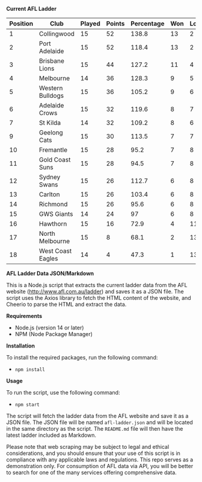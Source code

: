 **Current AFL Ladder**

| Position | Club | Played | Points | Percentage | Won | Lost | Drawn | PF | PA |
| -------- | ---- | ------ | ------ | ---------- | --- | ---- | ----- | -- | -- |
| 1 | Collingwood | 15 | 52 | 138.8 | 13 | 2 | 0 | 1396 | 1006 |
| 2 | Port Adelaide | 15 | 52 | 118.4 | 13 | 2 | 0 | 1434 | 1211 |
| 3 | Brisbane Lions | 15 | 44 | 127.2 | 11 | 4 | 0 | 1469 | 1155 |
| 4 | Melbourne | 14 | 36 | 128.3 | 9 | 5 | 0 | 1300 | 1013 |
| 5 | Western Bulldogs | 15 | 36 | 105.2 | 9 | 6 | 0 | 1224 | 1163 |
| 6 | Adelaide Crows | 15 | 32 | 119.6 | 8 | 7 | 0 | 1456 | 1217 |
| 7 | St Kilda | 14 | 32 | 109.2 | 8 | 6 | 0 | 1095 | 1003 |
| 9 | Geelong Cats | 15 | 30 | 113.5 | 7 | 7 | 1 | 1392 | 1226 |
| 10 | Fremantle | 15 | 28 | 95.2 | 7 | 8 | 0 | 1217 | 1278 |
| 11 | Gold Coast Suns | 15 | 28 | 94.5 | 7 | 8 | 0 | 1195 | 1265 |
| 12 | Sydney Swans | 15 | 26 | 112.7 | 6 | 8 | 1 | 1351 | 1199 |
| 13 | Carlton | 15 | 26 | 103.4 | 6 | 8 | 1 | 1172 | 1133 |
| 14 | Richmond | 15 | 26 | 95.6 | 6 | 8 | 1 | 1184 | 1238 |
| 15 | GWS Giants | 14 | 24 | 97 | 6 | 8 | 0 | 1197 | 1234 |
| 16 | Hawthorn | 15 | 16 | 72.9 | 4 | 11 | 0 | 1050 | 1441 |
| 17 | North Melbourne | 15 | 8 | 68.1 | 2 | 13 | 0 | 1074 | 1577 |
| 18 | West Coast Eagles | 14 | 4 | 47.3 | 1 | 13 | 0 | 830 | 1753 |

**AFL Ladder Data JSON/Markdown**

This is a Node.js script that extracts the current ladder data from the AFL website (http://www.afl.com.au/ladder) and saves it as a JSON file. The script uses the Axios library to fetch the HTML content of the website, and Cheerio to parse the HTML and extract the data.

**Requirements**

- Node.js (version 14 or later)
- NPM (Node Package Manager)

**Installation**

To install the required packages, run the following command:

 - `npm install`

**Usage**

To run the script, use the following command:

 - `npm start`

The script will fetch the ladder data from the AFL website and save it as a JSON file. The JSON file will be named `afl-ladder.json` and will be located in the same directory as the script. The `README.md` file will then have the latest ladder included as Markdown.

Please note that web scraping may be subject to legal and ethical considerations, and you should ensure that your use of this script is in compliance with any applicable laws and regulations. This repo serves as a demonstration only. For consumption of AFL data via API, you will be better to search for one of the many services offering comprehensive data.
